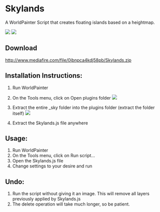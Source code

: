 # Skylands
A WorldPainter Script that creates floating islands based on a heightmap.

![](http://i.imgur.com/s28NRRx.png)
![](http://i.imgur.com/NF9ojl9.png)

## Download
http://www.mediafire.com/file/0jbnpca4kdj58pb/Skylands.zip

## Installation Instructions:
1. Run WorldPainter
2. On the Tools menu, click on Open plugins folder
![](http://i.imgur.com/MO7cATv.png)

3. Extract the entire _sky folder into the plugins folder (extract the folder itself)
![](http://i.imgur.com/eeJiUUG.png)

4. Extract the Skylands.js file anywhere

## Usage:
1. Run WorldPainter
2. On the Tools menu, click on Run script...
3. Open the Skylands.js file
4. Change settings to your desire and run

## Undo:
1. Run the script without giving it an image. This will remove all layers previously applied by Skylands.js
2. The delete operation will take much longer, so be patient.
